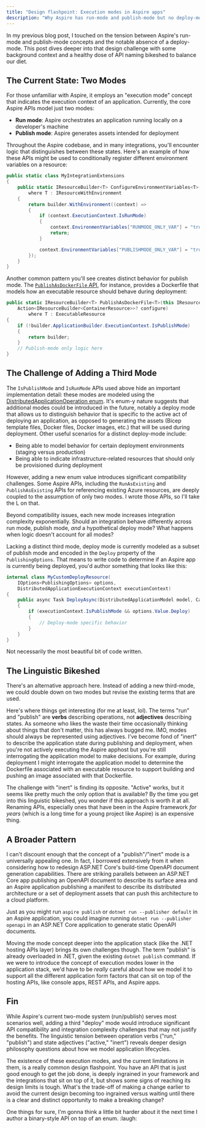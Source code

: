 ```yaml
---
title: "Design flashpoint: Execution modes in Aspire apps"
description: "Why Aspire has run-mode and publish-mode but no deploy-mode, and what this reveals about API design trade-offs in distributed applications."
---
```


In my previous blog post, I touched on the tension between Aspire's run-mode and publish-mode concepts and the notable absence of a deploy-mode. This post dives deeper into that design challenge with some background context and a healthy dose of API naming bikeshed to balance our diet.

## The Current State: Two Modes

For those unfamiliar with Aspire, it employs an "execution mode" concept that indicates the execution context of an application. Currently, the core Aspire APIs model just two modes:

- **Run mode**: Aspire orchestrates an application running locally on a developer's machine
- **Publish mode**: Aspire generates assets intended for deployment

Throughout the Aspire codebase, and in many integrations, you'll encounter logic that distinguishes between these states. Here's an example of how these APIs might be used to conditionally register different environment variables on a resource:

```csharp
public static class MyIntegrationExtensions
{
    public static IResourceBuilder<T> ConfigureEnvironmentVariables<T>(this IResourceBuilder<T> builder)
        where T : IResourceWithEnvironment
    {
        return builder.WithEnvironment((context) =>
        {
            if (context.ExecutionContext.IsRunMode)
            {
                context.EnvironmentVariables["RUNMODE_ONLY_VAR"] = "true";
                return;
            }

            context.EnvironmentVariables["PUBLISHMODE_ONLY_VAR"] = "true";
        });
    }
}
```

Another common pattern you'll see creates distinct behavior for publish mode. The [`PublishAsDockerFile` API](https://learn.microsoft.com/dotnet/api/aspire.hosting.executableresourcebuilderextensions.publishasdockerfile), for instance, provides a Dockerfile that models how an executable resource should behave during deployment:

```csharp
public static IResourceBuilder<T> PublishAsDockerFile<T>(this IResourceBuilder<T> builder,
    Action<IResourceBuilder<ContainerResource>>? configure)
        where T : ExecutableResource
{
    if (!builder.ApplicationBuilder.ExecutionContext.IsPublishMode)
    {
        return builder;
    }
    // Publish-mode only logic here
}
```

## The Challenge of Adding a Third Mode

The `IsPublishMode` and `IsRunMode` APIs used above hide an important implementation detail: these modes are modeled using the [DistributedApplicationOperation enum](https://github.com/dotnet/aspire/blob/05226437076bb5755e8a382a65bf027bc80e616c/src/Aspire.Hosting/DistributedApplicationOperation.cs). It's enum-y nature suggests that additional modes could be introduced in the future, notably a deploy mode that allows us to distinguish behavior that is specific to the active act of deploying an application, as opposed to generating the assets (Bicep template files, Docker files, Docker images, etc.) that will be used during deployment. Other useful scenarios for a distinct deploy-mode include:

- Being able to model behavior for certain deployment environments (staging versus production)
- Being able to indicate infrastructure-related resources that should only be provisioned during deployment

However, adding a new enum value introduces significant compatibility challenges. Some Aspire APIs, including the `RunAsExisting` and `PublishAsExisting` APIs for referencing existing Azure resources, are deeply coupled to the assumption of only two modes. I wrote those APIs, so I'll take the L on that.

Beyond compatibility issues, each new mode increases integration complexity exponentially. Should an integration behave differently across run mode, publish mode, *and* a hypothetical deploy mode? What happens when logic doesn't account for all modes?

Lacking a distinct third mode, deploy mode is currently modeled as a subset of publish mode and encoded in the `Deploy` property of the `PublishingOptions`. That means to write code to determine if an Aspire app is currently being deployed, you'd author something that looks like this:

```csharp
internal class MyCustomDeployResource(
    IOptions<PublishingOptions> options,
    DistributedApplicationExecutionContext executionContext)
{
    public async Task DeployAsync(DistributedApplicationModel model, CancellationToken cancellationToken)
    {
        if (executionContext.IsPublishMode && options.Value.Deploy)
        {
            // Deploy-mode specific behavior
        }
    }
}
```

Not necessarily the most beautiful bit of code written.

## The Linguistic Bikeshed

There's an alternative approach here. Instead of adding a new third-mode, we could double down on two modes but revise the existing terms that are used.

Here's where things get interesting (for me at least, lol). The terms "run" and "publish" are **verbs** describing operations, not **adjectives** describing states. As someone who likes the waste their time occasionally thinking about things that don't matter, this has always bugged me. IMO, modes should always be represented using adjectives. I've become fond of "inert" to describe the application state during publishing and deployment, when you're not actively executing the Aspire apphost but you're still interrogating the application model to make decisions. For example, during deployment I might interrogate the application model to determine the Dockerfile associated with an executable resource to support building and pushing an image associated with that Dockerfile. 

The challenge with "inert" is finding its opposite. "Active" works, but it seems like pretty much the only option that is available? By the time you get into this linguistic bikeshed, you wonder if this approach is worth it at all. Renaming APIs, especially ones that have been in the Aspire framework _for years_ (which is a long time for a young project like Aspire) is an expensive thing.

## A Broader Pattern

I can't discount enough that the concept of a "publish"/"inert" mode is a universally appealing one. In fact, I borrowed extensively from it when considering how to redesign ASP.NET Core's build-time OpenAPI document generation capabilities. There are striking parallels between an ASP.NET Core app publishing an OpenAPI document to describe its surface area and an Aspire application publishing a manifest to describe its distributed architecture or a set of deployment assets that can push this architecture to a cloud platform.

Just as you might run `aspire publish` or `dotnet run --publisher default` in an Aspire application, you could imagine running `dotnet run --publisher openapi` in an ASP.NET Core application to generate static OpenAPI documents.

Moving the mode concept deeper into the application stack (like the .NET hosting APIs layer) brings its own challenges though. The term "publish" is already overloaded in .NET, given the existing `dotnet publish` command. If we were to introduce the concept of execution modes lower in the application stack, we'd have to be _really_ careful about how we model it to support all the different application form factors that can sit on top of the hosting APIs, like console apps, REST APIs, and Aspire apps.

## Fin

While Aspire's current two-mode system (run/publish) serves most scenarios well, adding a third "deploy" mode would introduce significant API compatibility and integration complexity challenges that may not justify the benefits. The linguistic tension between operation verbs ("run," "publish") and state adjectives ("active," "inert") reveals deeper design philosophy questions about how we model application lifecycles.

The existence of these execution modes, and the current limitations in them, is a really common design flashpoint. You have an API that is just good enough to get the job done, is deeply ingrained in your framework and the integrations that sit on top of it, but shows some signs of reaching its design limits is tough. What's the trade-off of making a change earlier to avoid the current design becoming too ingrained versus waiting until there is a clear and distinct opportunity to make a breaking change?

One things for sure, I'm gonna think a little bit harder about it the next time I author a binary-style API on top of an enum. :laugh:
